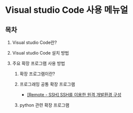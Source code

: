 # Visual studio Code 사용 메뉴얼

## 목차

1. Visual studio Code란?

2. Visual studio Code 설치 방법

3. 주요 확장 프로그램 사용 방법

    1) 확장 프로그램이란?

    2) 프로그래밍 공통 확장 프로그램
        - [[Remote - SSH] SSH를 이용한 원격 개발환경 구성](./remote%20dev/base%20on%20ssh.md)

    3) python 관련 확장 프로그램

